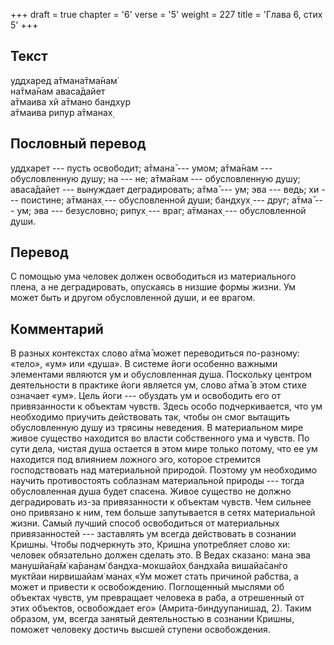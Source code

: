 +++
draft = true
chapter = '6'
verse = '5'
weight = 227
title = 'Глава 6, стих 5'
+++
## Текст

уддхаред а̄тмана̄тма̄нам̇  
на̄тма̄нам аваса̄дайет  
а̄тмаива хй а̄тмано бандхур  
а̄тмаива рипур а̄тманах̣

## Пословный перевод

уддхарет --- пусть освободит; а̄тмана̄ --- умом; а̄тма̄нам --- обусловленную
душу; на --- не; а̄тма̄нам --- обусловленную душу; аваса̄дайет ---
вынуждает деградировать; а̄тма̄ --- ум; эва --- ведь; хи --- поистине;
а̄тманах̣ --- обусловленной души; бандхух̣ --- друг; а̄тма̄ --- ум; эва ---
безусловно; рипух̣ --- враг; а̄тманах̣ --- обусловленной души.

## Перевод

С помощью ума человек должен освободиться из материального плена, а не
деградировать, опускаясь в низшие формы жизни. Ум может быть и другом
обусловленной души, и ее врагом.

## Комментарий

В разных контекстах слово а̄тма̄ может переводиться по-разному: «тело»,
«ум» или «душа». В системе йоги особенно важными элементами являются ум
и обусловленная душа. Поскольку центром деятельности в практике йоги
является ум, слово а̄тма̄ в этом стихе означает «ум». Цель йоги ---
обуздать ум и освободить его от привязанности к объектам чувств. Здесь
особо подчеркивается, что ум необходимо приучить действовать так, чтобы
он смог вытащить обусловленную душу из трясины неведения. В материальном
мире живое существо находится во власти собственного ума и чувств. По
сути дела, чистая душа остается в этом мире только потому, что ее ум
находится под влиянием ложного эго, которое стремится господствовать над
материальной природой. Поэтому ум необходимо научить противостоять
соблазнам материальной природы --- тогда обусловленная душа будет
спасена. Живое существо не должно деградировать из-за привязанности к
объектам чувств. Чем сильнее оно привязано к ним, тем больше
запутывается в сетях материальной жизни. Самый лучший способ
освободиться от материальных привязанностей --- заставлять ум всегда
действовать в сознании Кришны. Чтобы подчеркнуть это, Кришна употребляет
слово хи: человек обязательно должен сделать это. В Ведах сказано: мана
эва манушйа̄н̣а̄м̇ ка̄ран̣ам̇ бандха-мокшайох̣ бандха̄йа вишайа̄сан̇го муктйаи
нирвишайам̇ манах̣ «Ум может стать причиной рабства, а может и привести к
освобождению. Поглощенный мыслями об объектах чувств, ум превращает
человека в раба, а отрешенный от этих объектов, освобождает его»
(Амрита-биндуупанишад, 2). Таким образом, ум, всегда занятый
деятельностью в сознании Кришны, поможет человеку достичь высшей ступени
освобождения.
